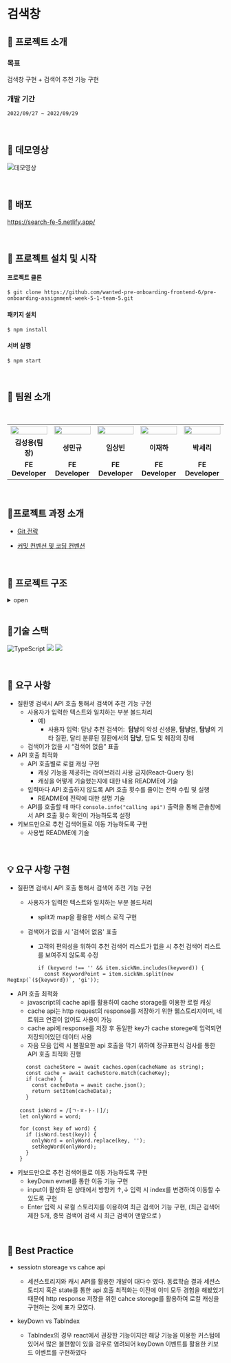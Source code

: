 # 검색창

## 📌 프로젝트 소개

### 목표
검색창 구현 + 검색어 추천 기능 구현

### 개발 기간
`2022/09/27 ~ 2022/09/29`

<br/>

## 📌 데모영상

![데모영상](https://user-images.githubusercontent.com/84136759/192928170-3537c3a2-a7d9-42fa-bfef-9715b9c06ab4.gif)

<br />

## 📌 배포

https://search-fe-5.netlify.app/

<br />

## 📌 프로젝트 설치 및 시작

#### 프로젝트 클론

```shell
$ git clone https://github.com/wanted-pre-onboarding-frontend-6/pre-onboarding-assignment-week-5-1-team-5.git
```

#### 패키지 설치

```shell
$ npm install
```

#### 서버 실행

```shell
$ npm start
```

<br/>

## 📌 팀원 소개

<br/>

<table align="center">
<tr >
<td align="center"><a href="https://github.com/LoggingCo"><img  src="https://avatars.githubusercontent.com/LoggingCo" width="100%"  height="50%"/></a></td>
<td align="center"><a href="https://github.com/sming0112"><img src="https://avatars.githubusercontent.com/sming0112" width="100%"  height="50%"/></a></td>
<td align="center"><a href="https://github.com/YSBINN"><img src="https://avatars.githubusercontent.com/YSBINN" width="100%" height="50%" /></a></td>
<td align="center"><a href="https://github.com/Leejha"><img src="https://avatars.githubusercontent.com/Leejha" width="100%"  height="50%"/></a></td>
<td align="center"><a href="https://github.com/seriparkdev"><img src="https://avatars.githubusercontent.com/seriparkdev" width="100%"  height="50%"/></a></td>
</tr>
<tr>
<td align="center"><b>김성용(팀장)</b></td>
<td align="center"><b>성민규</b></td>
<td align="center"><b>임상빈</b></td>
<td align="center"><b>이재하</b></td>
<td align="center"><b>박세리</b></td>
</tr>
<tr>
<td align="center"><b>FE Developer</b></td>
<td align="center"><b>FE Developer</b></td>
<td align="center"><b>FE Developer</b></td>
<td align="center"><b>FE Developer</b></td>
<td align="center"><b>FE Developer</b></td>
</tr>
</table>

<br/>

## 📌프로젝트 과정 소개

- [Git 전략](https://github.com/wanted-pre-onboarding-frontend-6/Assign-1/wiki/Git-%EC%A0%84%EB%9E%B5)

- [커밋 컨벤션 및 코딩 컨벤션](https://github.com/wanted-pre-onboarding-frontend-6/Assign-1/wiki/%EC%BB%A4%EB%B0%8B-%EC%BB%A8%EB%B2%A4%EC%85%98-%EB%B0%8F-%EC%BD%94%EB%94%A9-%EC%BB%A8%EB%B2%A4%EC%85%98)


<br/>

## 📌 프로젝트 구조

<details>
<summary>open</summary>

```
├─apis
│  └─sick
├─hooks
├─pages
│  └─home
│      ├─components
│      │  ├─Banner
│      │  ├─Preview
│      │  └─Search
│      └─hooks
├─repository
├─styles
├─types
│  ├─api
│  └─style
└─__test__
```

</details>

<br/>

## 📌기술 스택
 
![TypeScript](https://img.shields.io/badge/typescript-%23007ACC.svg?style=for-the-badge&logo=typescript&logoColor=white) 
![](https://img.shields.io/badge/React-20232A?style=for-the-badge&logo=react&logoColor=61DAFB) 
![](https://img.shields.io/badge/styled--components-DB7093?style=for-the-badge&logo=styled-components&logoColor=white)

<br/>

## 📌 요구 사항
- 질환명 검색시 API 호출 통해서 검색어 추천 기능 구현
    - 사용자가 입력한 텍스트와 일치하는 부분 볼드처리
        - 예)
            - 사용자 입력: 담낭
            추천 검색어:  **담낭**의 악성 신생물, **담낭**염, **담낭**의 기타 질환, 달리 분류된 질환에서의 **담낭**, 담도 및 췌장의 장애
    - 검색어가 없을 시 “검색어 없음” 표출
- API 호출 최적화
    - API 호출별로 로컬 캐싱 구현
        - 캐싱 기능을 제공하는 라이브러리 사용 금지(React-Query 등)
        - 캐싱을 어떻게 기술했는지에 대한 내용 README에 기술
    - 입력마다 API 호출하지 않도록 API 호출 횟수를 줄이는 전략 수립 및 실행
        - README에 전략에 대한 설명 기술
    - API를 호출할 때 마다 `console.info("calling api")` 출력을 통해 콘솔창에서 API 호출 횟수 확인이 가능하도록 설정
- 키보드만으로 추천 검색어들로 이동 가능하도록 구현
    - 사용법 README에 기술

<br/>

## 💡 요구 사항 구현

- 질환면 검색시 API 호출 통해서 검색어 추천 기능 구현
    - 사용자가 입력한 텍스트와 일치하는 부분 볼드처리
        - split과 map을 활용한 서비스 로직 구현
        
    - 검색어가 없을 시 '검색어 없음' 표출
        - 고객의 편의성을 위하여 추천 검색어 리스트가 없을 시 추천 검색어 리스트를 보여주지 않도록 수정
```
          if (keyword !== '' && item.sickNm.includes(keyword)) {
            const KeywordPoint = item.sickNm.split(new RegExp(`(${keyword})`, 'gi'));
```


- API 호출 최적화
    - javascript의 cache api를 활용하여 cache storage를 이용한 로컬 캐싱
    - cache api는 http request의 response를 저장하기 위한 웹스토리지이며, 네트워크 연결이 없어도 사용이 가능
    - cache api에 response를 저장 후 동일한 key가 cache storege에 입력되면 저장되어있던 데이터 사용
    - 자음 모음 입력 시 불필요한 api 호출을 막기 위하여 정규표현식 검사를 통한 API 호출 최적화 진행
     
```
      const cacheStore = await caches.open(cacheName as string);
      const cache = await cacheStore.match(cacheKey);
      if (cache) {
        const cacheData = await cache.json();
        return setItem(cacheData);
      }
```     
```
    const isWord = /[ㄱ-ㅎ-ㅏ-ㅣ]/;
    let onlyWord = word;

    for (const key of word) {
      if (isWord.test(key)) {
        onlyWord = onlyWord.replace(key, '');
        setRegWord(onlyWord);
      }
    }
```

- 키보드만으로 추천 검색어들로 이동 가능하도록 구현
    - keyDown evnet를 통한 이동 기능 구현
    - input이 활성화 된 상태에서 방향키 ↑,↓ 입력 시 index를 변경하여 이동할 수 있도록 구현
    - Enter 입력 시 로컬 스토리지를 이용하여 최근 검색어 기능 구현, (최근 검색어 제한 5개, 중복 검색어 검색 시 최근 검색어 맨앞으로 )


<br/>

## 📌 Best Practice
- sessiotn storeage vs cahce api
    - 세션스토리지와 캐시 API를 활용한 개발이 대다수 였다. 동료학습 결과 세션스토리지 혹은 state를 통한 api 호출 최적화는 이전에 이미 모두 경험을 해봤었기 때문에
    http response 저장을 위한 cahce storege를 활용하여 로컬 캐싱을 구현하는 것에 표가 모였다. 

- keyDown vs TabIndex
    - TabIndex의 경우 react에서 권장한 기능이지만 해당 기능을 이용한 커스텀에 있어서 많은 불편함이 있을 겅우로 염려되어 keyDown 이벤트를 활용한 키보드 이벤트를 구현하였다

<br/>




